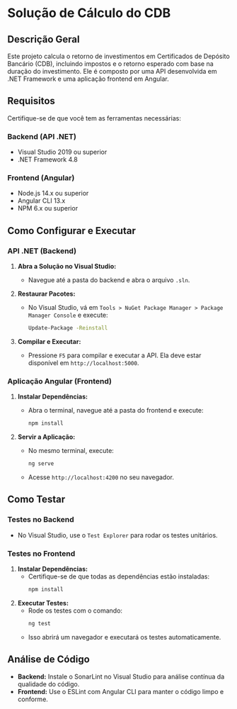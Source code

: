 
# Solução de Cálculo do CDB

## Descrição Geral
Este projeto calcula o retorno de investimentos em Certificados de Depósito Bancário (CDB), incluindo impostos e o retorno esperado com base na duração do investimento. Ele é composto por uma API desenvolvida em .NET Framework e uma aplicação frontend em Angular.

## Requisitos
Certifique-se de que você tem as ferramentas necessárias:

### Backend (API .NET)
- Visual Studio 2019 ou superior
- .NET Framework 4.8

### Frontend (Angular)
- Node.js 14.x ou superior
- Angular CLI 13.x
- NPM 6.x ou superior

## Como Configurar e Executar

### API .NET (Backend)
1. **Abra a Solução no Visual Studio:**
   - Navegue até a pasta do backend e abra o arquivo `.sln`.

2. **Restaurar Pacotes:**
   - No Visual Studio, vá em `Tools > NuGet Package Manager > Package Manager Console` e execute:
     ```bash
     Update-Package -Reinstall
     ```

3. **Compilar e Executar:**
   - Pressione `F5` para compilar e executar a API. Ela deve estar disponível em `http://localhost:5000`.

### Aplicação Angular (Frontend)
1. **Instalar Dependências:**
   - Abra o terminal, navegue até a pasta do frontend e execute:
     ```bash
     npm install
     ```

2. **Servir a Aplicação:**
   - No mesmo terminal, execute:
     ```bash
     ng serve
     ```
   - Acesse `http://localhost:4200` no seu navegador.

## Como Testar

### Testes no Backend
- No Visual Studio, use o `Test Explorer` para rodar os testes unitários.

### Testes no Frontend
1. **Instalar Dependências:**
   - Certifique-se de que todas as dependências estão instaladas:
     ```bash
     npm install
     ```
2. **Executar Testes:**
   - Rode os testes com o comando:
     ```bash
     ng test
     ```
   - Isso abrirá um navegador e executará os testes automaticamente.

## Análise de Código
- **Backend:** Instale o SonarLint no Visual Studio para análise contínua da qualidade do código.
- **Frontend:** Use o ESLint com Angular CLI para manter o código limpo e conforme.
